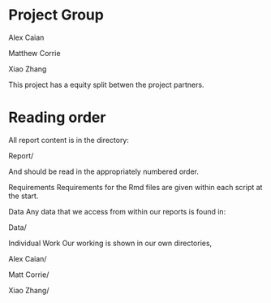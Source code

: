 # Project Group
Alex Caian

Matthew Corrie

Xiao Zhang

This project has a  equity split betwen the project partners.

# Reading order
All report content is in the directory:

Report/



And should be read in the appropriately numbered order.

Requirements
Requirements for the Rmd files are given within each script at the start.

Data
Any data that we access from within our reports is found in:

Data/



Individual Work
Our working is shown in our own directories,

Alex Caian/

Matt Corrie/

Xiao Zhang/
